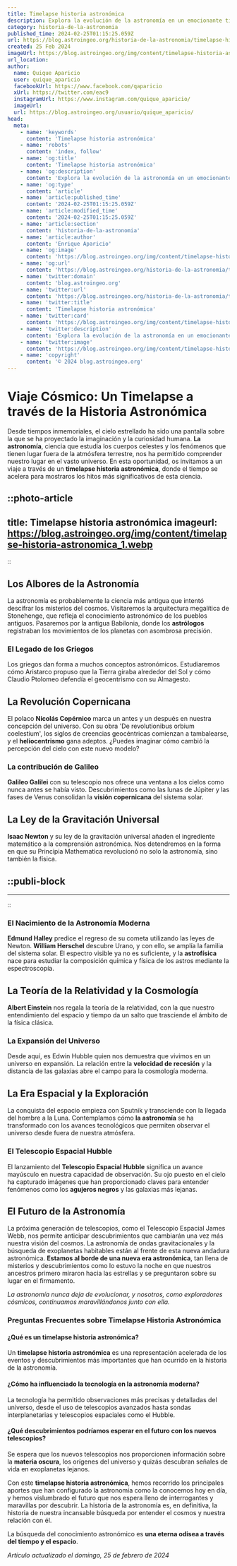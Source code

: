 ```yaml
---
title: Timelapse historia astronómica
description: Explora la evolución de la astronomía en un emocionante timelapse. Descubre los misterios del universo y su historia.
category: historia-de-la-astronomia
published_time: 2024-02-25T01:15:25.059Z
url: https://blog.astroingeo.org/historia-de-la-astronomia/timelapse-historia-astronomica
created: 25 Feb 2024
imageUrl: https://blog.astroingeo.org/img/content/timelapse-historia-astronomica_1.webp
url_location:
author:
  name: Quique Aparicio
  user: quique_aparicio
  facebookUrl: https://www.facebook.com/qaparicio
  xUrl: https://twitter.com/eac9
  instagramUrl: https://www.instagram.com/quique_aparicio/
  imageUrl: 
  url: https://blog.astroingeo.org/usuario/quique_aparicio/
head:
  meta:
    - name: 'keywords'
      content: 'Timelapse historia astronómica'
    - name: 'robots'
      content: 'index, follow'
    - name: 'og:title'
      content: 'Timelapse historia astronómica'
    - name: 'og:description'
      content: 'Explora la evolución de la astronomía en un emocionante timelapse. Descubre los misterios del universo y su historia.'
    - name: 'og:type'
      content: 'article'
    - name: 'article:published_time'
      content: '2024-02-25T01:15:25.059Z'
    - name: 'article:modified_time'
      content: '2024-02-25T01:15:25.059Z'
    - name: 'article:section'
      content: 'historia-de-la-astronomia'
    - name: 'article:author'
      content: 'Enrique Aparicio'
    - name: 'og:image'
      content: 'https://blog.astroingeo.org/img/content/timelapse-historia-astronomica_1.webp'
    - name: 'og:url'
      content: 'https://blog.astroingeo.org/historia-de-la-astronomia/timelapse-historia-astronomica'
    - name: 'twitter:domain'
      content: 'blog.astroingeo.org'
    - name: 'twitter:url'
      content: 'https://blog.astroingeo.org/historia-de-la-astronomia/timelapse-historia-astronomica'
    - name: 'twitter:title'
      content: 'Timelapse historia astronómica'
    - name: 'twitter:card'
      content: 'https://blog.astroingeo.org/img/content/timelapse-historia-astronomica_1.webp'
    - name: 'twitter:description'
      content: 'Explora la evolución de la astronomía en un emocionante timelapse. Descubre los misterios del universo y su historia.'
    - name: 'twitter:image'
      content: 'https://blog.astroingeo.org/img/content/timelapse-historia-astronomica_1.webp'
    - name: 'copyright'
      content: '© 2024 blog.astroingeo.org'
---
```

# Viaje Cósmico: Un Timelapse a través de la Historia Astronómica

Desde tiempos inmemoriales, el cielo estrellado ha sido una pantalla sobre la que se ha proyectado la imaginación y la curiosidad humana. **La astronomía**, ciencia que estudia los cuerpos celestes y los fenómenos que tienen lugar fuera de la atmósfera terrestre, nos ha permitido comprender nuestro lugar en el vasto universo. En esta oportunidad, os invitamos a un viaje a través de un **timelapse historia astronómica**, donde el tiempo se acelera para mostraros los hitos más significativos de esta ciencia.


::photo-article
---
title: Timelapse historia astronómica
imageurl: https://blog.astroingeo.org/img/content/timelapse-historia-astronomica_1.webp
---
::



## Los Albores de la Astronomía
La astronomía es probablemente la ciencia más antigua que intentó descifrar los misterios del cosmos. Visitaremos la arquitectura megalítica de Stonehenge, que refleja el conocimiento astronómico de los pueblos antiguos. Pasaremos por la antigua Babilonia, donde los **astrólogos** registraban los movimientos de los planetas con asombrosa precisión.

### El Legado de los Griegos
Los griegos dan forma a muchos conceptos astronómicos. Estudiaremos cómo Aristarco propuso que la Tierra giraba alrededor del Sol y cómo Claudio Ptolomeo defendía el geocentrismo con su Almagesto.

## La Revolución Copernicana
El polaco **Nicolás Copérnico** marca un antes y un después en nuestra concepción del universo. Con su obra 'De revolutionibus orbium coelestium', los siglos de creencias geocéntricas comienzan a tambalearse, y el **heliocentrismo** gana adeptos. ¿Puedes imaginar cómo cambió la percepción del cielo con este nuevo modelo?

### La contribución de Galileo
**Galileo Galilei** con su telescopio nos ofrece una ventana a los cielos como nunca antes se había visto. Descubrimientos como las lunas de Júpiter y las fases de Venus consolidan la **visión copernicana** del sistema solar.

## La Ley de la Gravitación Universal
**Isaac Newton** y su ley de la gravitación universal añaden el ingrediente matemático a la comprensión astronómica. Nos detendremos en la forma en que su Principia Mathematica revolucionó no solo la astronomía, sino también la física.


  ::publi-block
  ---
  ---
  ::
  
  

### El Nacimiento de la Astronomía Moderna
**Edmund Halley** predice el regreso de su cometa utilizando las leyes de Newton. **William Herschel** descubre Urano, y con ello, se amplía la familia del sistema solar. El espectro visible ya no es suficiente, y la **astrofísica** nace para estudiar la composición química y física de los astros mediante la espectroscopía.

## La Teoría de la Relatividad y la Cosmología
**Albert Einstein** nos regala la teoría de la relatividad, con la que nuestro entendimiento del espacio y tiempo da un salto que trasciende el ámbito de la física clásica.

### La Expansión del Universo
Desde aquí, es Edwin Hubble quien nos demuestra que vivimos en un universo en expansión. La relación entre la **velocidad de recesión** y la distancia de las galaxias abre el campo para la cosmología moderna.

## La Era Espacial y la Exploración
La conquista del espacio empieza con Sputnik y transciende con la llegada del hombre a la Luna. Contemplamos cómo **la astronomía** se ha transformado con los avances tecnológicos que permiten observar el universo desde fuera de nuestra atmósfera.

### El Telescopio Espacial Hubble
El lanzamiento del **Telescopio Espacial Hubble** significa un avance mayúsculo en nuestra capacidad de observación. Su ojo puesto en el cielo ha capturado imágenes que han proporcionado claves para entender fenómenos como los **agujeros negros** y las galaxias más lejanas.

## El Futuro de la Astronomía
La próxima generación de telescopios, como el Telescopio Espacial James Webb, nos permite anticipar descubrimientos que cambiarán una vez más nuestra visión del cosmos. La astronomía de ondas gravitacionales y la búsqueda de exoplanetas habitables están al frente de esta nueva andadura astronómica. **Estamos al borde de una nueva era astronómica**, tan llena de misterios y descubrimientos como lo estuvo la noche en que nuestros ancestros primero miraron hacia las estrellas y se preguntaron sobre su lugar en el firmamento.

*La astronomía nunca deja de evolucionar, y nosotros, como exploradores cósmicos, continuamos maravillándonos junto con ella.*

### Preguntas Frecuentes sobre Timelapse Historia Astronómica

#### ¿Qué es un timelapse historia astronómica?
Un **timelapse historia astronómica** es una representación acelerada de los eventos y descubrimientos más importantes que han ocurrido en la historia de la astronomía.

#### ¿Cómo ha influenciado la tecnología en la astronomía moderna?
La tecnología ha permitido observaciones más precisas y detalladas del universo, desde el uso de telescopios avanzados hasta sondas interplanetarias y telescopios espaciales como el Hubble.

#### ¿Qué descubrimientos podríamos esperar en el futuro con los nuevos telescopios?
Se espera que los nuevos telescopios nos proporcionen información sobre la **materia oscura**, los orígenes del universo y quizás descubran señales de vida en exoplanetas lejanos.

Con este **timelapse historia astronómica**, hemos recorrido los principales aportes que han configurado la astronomía como la conocemos hoy en día, y hemos vislumbrado el futuro que nos espera lleno de interrogantes y maravillas por descubrir. La historia de la astronomía es, en definitiva, la historia de nuestra incansable búsqueda por entender el cosmos y nuestra relación con él.

La búsqueda del conocimiento astronómico es **una eterna odisea a través del tiempo y el espacio**.

_Artículo actualizado el domingo, 25 de febrero de 2024_